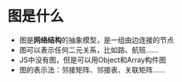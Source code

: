 # 图是什么

- 图是**网络结构**的抽象模型，是一组由边连接的节点
- 图可以表示任何二元关系，比如路、航班......
- JS中没有图，但是可以用Object和Array构件图
- 图的表示法：邻接矩阵、邻接表、关联矩阵......